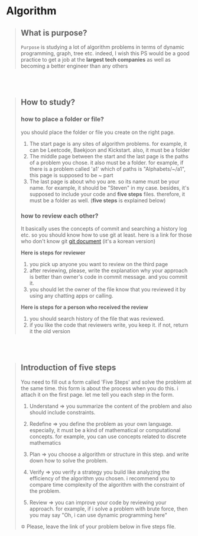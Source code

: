 # Algorithm

> ## What is purpose?
> `Purpose` is studying a lot of algorithm problems in terms of dynamic programming, graph, tree etc. indeed, I wish this PS would be a good practice to get a job at the **largest tech companies** as well as becoming a better engineer than any others

<br />
<br />

> ## How to study?
> ### how to place a folder or file?
> you should place the folder or file you create on the right page. 
> 1. The start page is any sites of algorithm problems. for example, it can be Leetcode, Baekjoon and Kickstart. also, it must be a folder
> 2. The middle page between the start and the last page is the paths of a problem you chose. it also must be a folder. for example, if there is a problem called 'a1' which of paths is "Alphabets/~/a1", this page is supposed to be ~ part
> 3. The last page is about who you are. so its name must be your name. for example, it should be "Steven" in my case. besides, it's supposed to include your code and **five steps** files. therefore, it must be a folder as well. (**five steps** is explained below) 
>
>  ### how to review each other?
>  It basically uses the concepts of commit and searching a history log etc. so you should know how to use git at least. here is a link for those who don't know git [git document](https://git-scm.com/book/ko/v2/%EC%8B%9C%EC%9E%91%ED%95%98%EA%B8%B0-%EB%B2%84%EC%A0%84-%EA%B4%80%EB%A6%AC%EB%9E%80?) (it's a korean version)
> 
>  **Here is steps for reviewer**  
>  1. you pick up anyone you want to review on the third page
>  2. after reviewing, please, write the explanation why your approach is better than owner's code in commit message. and you commit it.
> 3. you should let the owner of the file know that you reviewed it by using any chatting apps or calling.
> 
> **Here is steps for a person who received the review**
>  1. you should search history of the file that was reviewed.
>  2. if you like the code that reviewers write, you keep it. if not, return it the old version 

<br />
<br />

> ## Introduction of five steps
> You need to fill out a form called 'Five Steps' and solve the problem at the same time. this form is about the process when you do this.  i attach it on the first page. let me tell you each step in the form. 
> 1. Understand
	=> you summarize the content of the problem and also should include constraints.
>
> 2. Redefine
> => you define the problem as your own language. especially, it must be a kind of mathematical or computational concepts. for example, you can use concepts related to discrete mathematics
>
> 3. Plan
> => you choose a algorithm or structure in this step. and write down how to solve the problem. 
>
> 4. Verify 
> => you verify a strategy you build like analyzing the efficiency of the algorithm you chosen. i recommend you to compare time complexity of the algorithm with the constraint of the problem.
>
> 5. Review
> => you can improve your code by reviewing your approach. for example, if i solve a problem with brute force, then you may say "Oh, i can use dynamic programming here"
>
>
> ✡ Please, leave the link of your problem below in five steps file.




